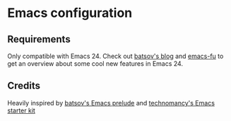# Emacs configuration

## Requirements

Only compatible with Emacs 24. Check out
[batsov's blog](http://batsov.com/articles/2011/10/09/getting-started-with-emacs-24/)
and [emacs-fu](http://emacs-fu.blogspot.de/2011/11/package-management-revisited.html)
to get an overview about some cool new features in Emacs 24.

## Credits

Heavily inspired by [batsov's Emacs prelude](http://batsov.com/prelude/)
and [technomancy's Emacs starter kit](https://github.com/technomancy/emacs-starter-kit)
